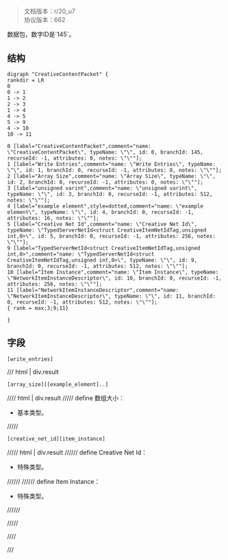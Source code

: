 # <!-- md:samp CreativeContentPacket -->

> 文档版本：r/20_u7<br/>协议版本：662

<!-- md:samp CreativeContentPacket -->数据包，数字ID是`145`。

## 结构

```viz
digraph "CreativeContentPacket" {
rankdir = LR
0
0 -> 1
1 -> 2
2 -> 3
1 -> 4
4 -> 5
5 -> 9
4 -> 10
10 -> 11

0 [label="CreativeContentPacket",comment="name: \"CreativeContentPacket\", typeName: \"\", id: 0, branchId: 145, recurseId: -1, attributes: 0, notes: \"\""];
1 [label="Write Entries",comment="name: \"Write Entries\", typeName: \"\", id: 1, branchId: 0, recurseId: -1, attributes: 8, notes: \"\""];
2 [label="Array Size",comment="name: \"Array Size\", typeName: \"\", id: 2, branchId: 0, recurseId: -1, attributes: 0, notes: \"\""];
3 [label="unsigned varint",comment="name: \"unsigned varint\", typeName: \"\", id: 3, branchId: 0, recurseId: -1, attributes: 512, notes: \"\""];
4 [label="example element",style=dotted,comment="name: \"example element\", typeName: \"\", id: 4, branchId: 0, recurseId: -1, attributes: 16, notes: \"\""];
5 [label="Creative Net Id",comment="name: \"Creative Net Id\", typeName: \"TypedServerNetId<struct CreativeItemNetIdTag,unsigned int,0>\", id: 5, branchId: 0, recurseId: -1, attributes: 256, notes: \"\""];
9 [label="TypedServerNetId<struct CreativeItemNetIdTag,unsigned int,0>",comment="name: \"TypedServerNetId<struct CreativeItemNetIdTag,unsigned int,0>\", typeName: \"\", id: 9, branchId: 0, recurseId: -1, attributes: 512, notes: \"\""];
10 [label="Item Instance",comment="name: \"Item Instance\", typeName: \"NetworkItemInstanceDescriptor\", id: 10, branchId: 0, recurseId: -1, attributes: 256, notes: \"\""];
11 [label="NetworkItemInstanceDescriptor",comment="name: \"NetworkItemInstanceDescriptor\", typeName: \"\", id: 11, branchId: 0, recurseId: -1, attributes: 512, notes: \"\""];
{ rank = max;3;9;11}

}

```

## 字段

```title='CreativeContentPacket'
[write_entries]
```

/// html | div.result
```title='Write Entries'
[array_size][[example_element]..]
```

//// html | div.result
///// define
数组大小：<!-- md:samp unsigned varint -->

- 基本类型。


/////
```title='示例元素'
[creative_net_id][item_instance]
```

///// html | div.result
////// define
Creative Net Id：[<!-- md:samp TypedServerNetId&lt;struct CreativeItemNetIdTag,unsigned int,0&gt; -->](../types/typedservernetid_struct_creativeitemnetidtag,unsigned_int,0_.md)

- 特殊类型。


//////
////// define
Item Instance：[<!-- md:samp NetworkItemInstanceDescriptor -->](../types/networkiteminstancedescriptor.md)

- 特殊类型。


//////

/////

////

///

